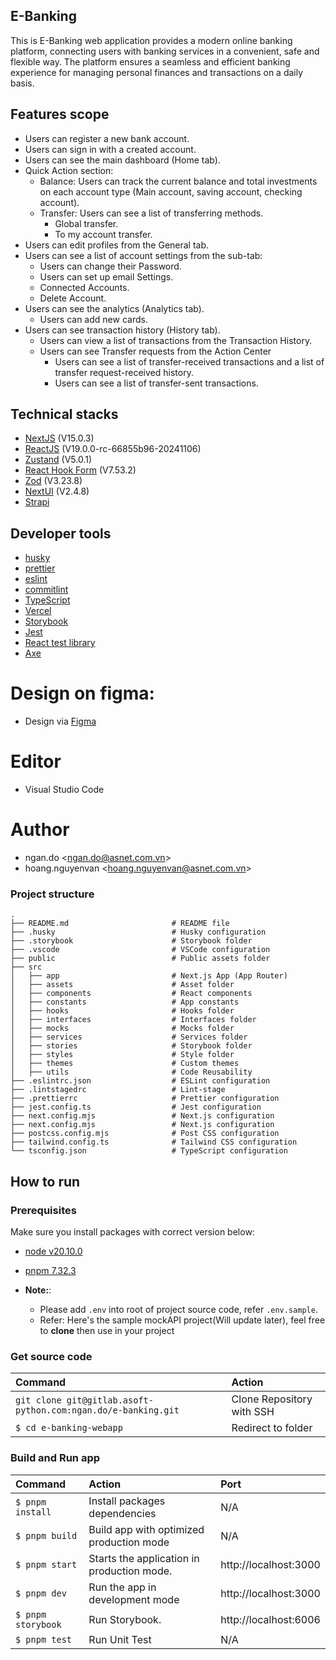 ## E-Banking

This is E-Banking web application provides a modern online banking platform, connecting users with banking services in a convenient, safe and flexible way. The platform ensures a seamless and efficient banking experience for managing personal finances and transactions on a daily basis.

## Features scope

- Users can register a new bank account.
- Users can sign in with a created account.
- Users can see the main dashboard (Home tab).
- Quick Action section:
  - Balance: Users can track the current balance and total investments on each account type (Main account, saving account, checking account).
  - Transfer: Users can see a list of transferring methods.
    - Global transfer.
    - To my account transfer.
- Users can edit profiles from the General tab.
- Users can see a list of account settings from the sub-tab:
  - Users can change their Password.
  - Users can set up email Settings.
  - Connected Accounts.
  - Delete Account.
- Users can see the analytics (Analytics tab).
  - Users can add new cards.
- Users can see transaction history (History tab).
  - Users can view a list of transactions from the Transaction History.
  - Users can see Transfer requests from the Action Center
    - Users can see a list of transfer-received transactions and a list of transfer request-received history.
    - Users can see a list of transfer-sent transactions.

## Technical stacks

- [NextJS](https://nextjs.org/) (V15.0.3)
- [ReactJS](https://react.dev/blog/2024/04/25/react-19) (V19.0.0-rc-66855b96-20241106)
- [Zustand](https://github.com/pmndrs/zustand) (V5.0.1)
- [React Hook Form](https://react-hook-form.com/) (V7.53.2)
- [Zod](https://zod.dev/) (V3.23.8)
- [NextUI](https://nextui.org/) (V2.4.8)
- [Strapi](https://strapi.io/)

## Developer tools

- [husky](https://www.npmjs.com/package/husky)
- [prettier](https://storybook.js.org/)
- [eslint](https://eslint.org/)
- [commitlint](https://commitlint.js.org/#/)
- [TypeScript](https://www.typescriptlang.org/)
- [Vercel](https://vercel.com/)
- [Storybook](https://storybook.js.org/)
- [Jest](https://jestjs.io/)
- [React test library](https://testing-library.com/docs/react-testing-library/intro/)
- [Axe](https://chromewebstore.google.com/detail/axe-devtools-web-accessib/lhdoppojpmngadmnindnejefpokejbdd?pli=1)

# Design on figma:

- Design via [Figma](https://www.figma.com/design/TAZ20nfnc3o6Ua5bPtFgmI/E-Banking?node-id=0-1&node-type=canvas&t=boCAIPjXj360hhmL-0)

# Editor

- Visual Studio Code

# Author

- ngan.do <[ngan.do@asnet.com.vn](ngan.do@asnet.com.vn)>
- hoang.nguyenvan <[hoang.nguyenvan@asnet.com.vn](hoang.nguyenvan@asnet.com.vn)>

### Project structure

```shell
.
├── README.md                       # README file
├── .husky                          # Husky configuration
├── .storybook                      # Storybook folder
├── .vscode                         # VSCode configuration
├── public                          # Public assets folder
├── src
│   ├── app                         # Next.js App (App Router)
│   ├── assets                      # Asset folder
│   ├── components                  # React components
│   ├── constants                   # App constants
│   ├── hooks                       # Hooks folder
│   ├── interfaces                  # Interfaces folder
│   ├── mocks                       # Mocks folder
│   ├── services                    # Services folder
│   ├── stories                     # Storybook folder
│   ├── styles                      # Style folder
│   ├── themes                      # Custom themes
│   ├── utils                       # Code Reusability
├── .eslintrc.json                  # ESLint configuration
├── .lintstagedrc                   # Lint-stage
├── .prettierrc                     # Prettier configuration
├── jest.config.ts                  # Jest configuration
├── next.config.mjs                 # Next.js configuration
├── next.config.mjs                 # Next.js configuration
├── postcss.config.mjs              # Post CSS configuration
├── tailwind.config.ts              # Tailwind CSS configuration
└── tsconfig.json                   # TypeScript configuration
```

## How to run

### Prerequisites

Make sure you install packages with correct version below:

- [node v20.10.0](https://nodejs.org/en/)
- [pnpm 7.32.3](https://pnpm.io/)

- **Note:**:
  - Please add `.env` into root of project source code, refer `.env.sample`.
  - Refer: Here's the sample mockAPI project(Will update later), feel free to **clone** then use in your project

### Get source code

| Command                                                       | Action                    |
| :------------------------------------------------------------ | :------------------------ |
| `git clone git@gitlab.asoft-python.com:ngan.do/e-banking.git` | Clone Repository with SSH |
| `$ cd e-banking-webapp`                                       | Redirect to folder        |

### Build and Run app

| Command            | Action                                     | Port                  |
| :----------------- | :----------------------------------------- | :-------------------- |
| `$ pnpm install`   | Install packages dependencies              | N/A                   |
| `$ pnpm build`     | Build app with optimized production mode   | N/A                   |
| `$ pnpm start`     | Starts the application in production mode. | http://localhost:3000 |
| `$ pnpm dev`       | Run the app in development mode            | http://localhost:3000 |
| `$ pnpm storybook` | Run Storybook.                             | http://localhost:6006 |
| `$ pnpm test`      | Run Unit Test                              | N/A                   |
